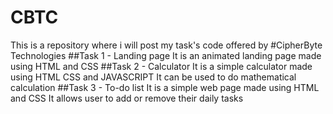 # CBTC
This is a repository where i will post my task's code offered by #CipherByte Technologies
##Task 1 - Landing page 
         It is an animated landing page made using HTML and CSS 
##Task 2 - Calculator 
         It is a simple calculator made using HTML CSS and JAVASCRIPT
         It can be used to do mathematical calculation
##Task 3 - To-do list 
         It is a simple web page made using HTML and CSS 
         It allows user to add or remove their daily tasks
